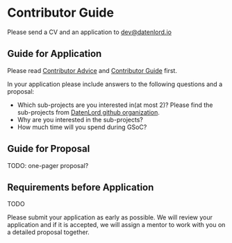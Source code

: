 # Contributor Guide
Please send a CV and an application to dev@datenlord.io
## Guide for Application
Please read [Contributor Advice](https://developers.google.com/open-source/gsoc/resources) and [Contributor Guide](https://developers.google.com/open-source/gsoc/resources/guide#student_guide) first.

In your application please include answers to the following questions and a proposal:
- Which sub-projects are you interested in(at most 2)? Please find the sub-projects from [DatenLord github organization](https://github.com/datenlord).
- Why are you interested in the sub-projects?
- How much time will you spend during GSoC?

## Guide for Proposal
TODO: one-pager proposal?


## Requirements before Application
TODO



Please submit your application as early as possible. We will review your application and if it is accepted, we will assign a mentor to work with you on a detailed proposal together. 
